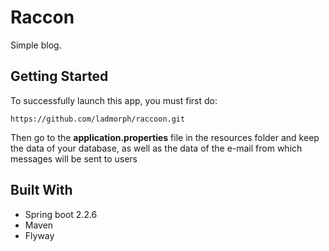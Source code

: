 # Raccon

Simple blog.

##  Getting Started

To successfully launch this app, you must first do:

```
https://github.com/ladmorph/raccoon.git
```

Then go to the **application.properties** file in the resources folder and keep the data of your database, as well as the data of the e-mail from which messages will be sent to users

## Built With
* Spring boot 2.2.6
* Maven
* Flyway
